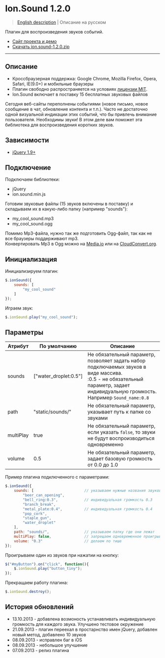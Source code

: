 # Ion.Sound 1.2.0

> <a href="readme.md">English description</a> | Описание на русском

Плагин для воспроизведения звуков событий.
* <a href="http://ionden.com/a/plugins/ion.sound/index.html">Сайт проекта и демо</a>
* <a href="http://ionden.com/a/plugins/ion.sound/ion.sound-1.2.0.zip">Скачать ion.sound-1.2.0.zip</a>

***

## Описание
* Кроссбраузерная поддержка: Google Chrome, Mozilla Firefox, Opera, Safari, IE(9.0+) и мобильные браузеры
* Плагин свободно распространяется на условиях <a href="http://ionden.com/a/plugins/licence.html" target="_blank">лицензии MIT</a>.
* Ion.Sound включает в поставку 15 бесплатных звуковых файлов

Сегодня веб-сайты переполнены событиями (новое письмо, новое сообщение в чат, обновление контента и т.п.). Часто не достаточно одной визуальной индикации этих событий, что бы привлечь внимание пользователя. Необходимы звуки! В этом деле вам поможет эта библиотека для воспроизведения коротких звуков.


## Зависимости
* <a href="http://jquery.com/" target="_blank">jQuery 1.9+</a>


## Подключение
Подключаем библиотеки:
* jQuery
* ion.sound.min.js

Готовим звуковые файлы (15 звуков включены в поставку) и складываем их в какую-либо папку (например "sounds"):
* my_cool_sound.mp3
* my_cool_sound.ogg

Помимо Mp3-файла, нужно так же подготовить Ogg-файл, так как не все браузеры поддерживают mp3.<br/>
Конвертировать Mp3 в Ogg можно на <a href="http://media.io/" target="_blank">Media.io</a> или на <a href="https://cloudconvert.org/formats#audio" target="_blank">CloudConvert.org</a>.


## Инициализация
Инициализируем плагин:
```javascript
$.ionSound({
    sounds: [
        "my_cool_sound"
    ]
});
```

Играем звук:
```javascript
$.ionSound.play("my_cool_sound");
```

## Параметры
<table class="options">
    <thead>
        <tr>
            <th>Атрибут</th>
            <th>По умолчанию</th>
            <th>Описание</th>
        </tr>
    </thead>
    <tbody>
        <tr>
            <td>sounds</td>
            <td>["water_droplet:0.5"]</td>
            <td>Не обязательный параметр, позволяет задать набор подключаемых звуков в виде массива.<br/>:0.5 - не обязательный параметр, задает индивидуальную громкость. Например <code>Sound_name:0.8</code></td>
        </tr>
        <tr>
            <td>path</td>
            <td>"static/sounds/"</td>
            <td>Не обязательный параметр, указывает путь к папке со звуками</td>
        </tr>
        <tr>
            <td>multiPlay</td>
            <td>true</td>
            <td>Не обязательный параметр, если указать <code>false</code>, то звуки не будут воспроизводиться одновременно</td>
        </tr>
        <tr>
            <td>volume</td>
            <td>0.5</td>
            <td>Не обязательный параметр, задает базовую громкость от 0.0 до 1.0</td>
        </tr>
    </tbody>
</table>

Пример плагина подключенного с параметрами:
```javascript
$.ionSound({
    sounds: [                       // указываем нужные названия звуков
        "beer_can_opening",
        "bell_ring:0.3",            // индивидуальная громкость 0.3
        "branch_break",
        "metal_plate:0.4",          // индивидуальная громкость 0.4
        "pop_cork",
        "staple_gun",
        "water_droplet"
    ],
    path: "sounds/",                // указываем папку где они лежат
    multiPlay: false,               // запрещаем одновременное проигрывание
    volume: "0.3"                   // делаем по тише
});
```

Проигрываем один из звуков при нажатии на кнопку:
```javascript
$("#myButton").on("click", function(){
    $.ionSound.play("button_tiny");
});
```


Прекращаем работу плагина:
```javascript
$.ionSound.destroy();
```


## История обновлений
* 13.10.2013 - добавлена возмоность устанавливать индивидуальную громкость для каждого звука. Улучшено тестовое окружение
* 21.09.2013 - плагин переехал в простарнство имен jQuery, добавлен новый метод, добавлено 10 звуков
* 08.09.2013 - исправлен баг в iOS
* 08.09.2013 - небольшое улучшение
* 07.09.2013 - релиз плагина